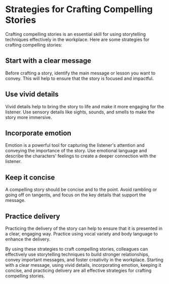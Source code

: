 Strategies for Crafting Compelling Stories
======================================

Crafting compelling stories is an essential skill for using storytelling techniques effectively in the workplace. Here are some strategies for crafting compelling stories:

## Start with a clear message

Before crafting a story, identify the main message or lesson you want to convey. This will help to ensure that the story is focused and impactful.

## Use vivid details

Vivid details help to bring the story to life and make it more engaging for the listener. Use sensory details like sights, sounds, and smells to make the story more immersive.

## Incorporate emotion

Emotion is a powerful tool for capturing the listener's attention and conveying the importance of the story. Use emotional language and describe the characters' feelings to create a deeper connection with the listener.

## Keep it concise

A compelling story should be concise and to the point. Avoid rambling or going off on tangents, and focus on the key details that support the message.

## Practice delivery

Practicing the delivery of the story can help to ensure that it is presented in a clear, engaging way. Practice using vocal variety and body language to enhance the delivery.

By using these strategies to craft compelling stories, colleagues can effectively use storytelling techniques to build stronger relationships, convey important messages, and foster creativity in the workplace. Starting with a clear message, using vivid details, incorporating emotion, keeping it concise, and practicing delivery are all effective strategies for crafting compelling stories.
